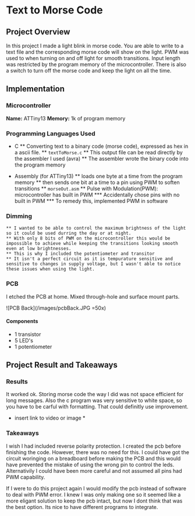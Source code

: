 # Text to Morse Code

## Project Overview

In this project I made a light blink in morse code. You are able to write to a text file and the corresponding morse code will show on the light. PWM was used to when turning on and off light for smooth transitions. Input length was restricted by the program memory of the microcontroller. There is also a switch to turn off the morse code and keep the light on all the time.

## Implementation

### Microcontroller
**Name:** ATTiny13
**Memory:** 1k of program memory


### Programming Languages Used
* C
    ** Converting text to a binary code (morse code), expressed as hex in a ascii file.
    ** `textToMorse.c`
    ** This output file can be read directly by the assembler I used (avra)
    ** The assembler wrote the binary code into the program memory

* Assembly (for ATTiny13)
    ** loads one byte at a time from the program memory
    ** then sends one bit at a time to a pin using PWM to soften transitions
    ** `morseOut.asm`
    ** Pulse with Modulation(PWM): microcontroller has built in PWM
        *** Accidentally chose pins with no built in PWM
        *** To remedy this, implemented PWM in software

### Dimming
    ** I wanted to be able to control the maximum brightness of the light so it could be used durring the day or at night.
    ** With only 8 bits of PWM on the microcontroller this would be impossible to achieve while keeping the transitions looking smooth even at low brightnesses. 
    ** This is why I included the potentiometer and transitor
    ** It isn't a perfect circuit as it is tempurature sensitive and sensitive to changes in supply voltage, but I wasn't able to notice these issues when using the light.

### PCB
I etched the PCB at home. Mixed through-hole and surface mount parts. 

![PCB Back](/images/pcbBack.JPG =50x) 

#### Components
* 1 transistor
* 5 LED's
* 1 potentiometer

## Project Result and Takeaways

### Results
It worked ok. Storing morse code the way I did was not space efficient for long messages. Also the c program was very sensitive to white space, so you have to be carful with formatting. That could definitly use improvement.
* insert link to video or image * 

### Takeaways
I wish I had included reverse polarity protection.
I created the pcb before finishing the code. However, there was no need for this. I could have got the circuit woringing on a breadboard before making the PCB and this would have prevented the mistake of using the wrong pin to control the leds. Alternativily I could have been more careful and not assumed all pins had PWM capability.

If I were to do this project again I would modify the pcb instead of software to deal with PWM error. I knew I was only making one so it seemed like a more eligant solution to keep the pcb intact, but now I dont think that was the best option. 
Its nice to have different programs to integrate.
